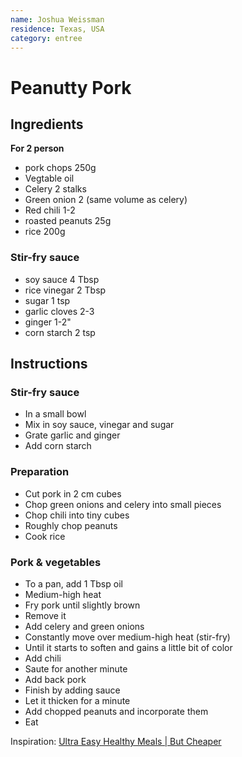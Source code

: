 ```yaml
---
name: Joshua Weissman
residence: Texas, USA
category: entree
---
```


# Peanutty Pork

## Ingredients
**For 2 person**
* pork chops 250g 
* Vegtable oil
* Celery 2 stalks
* Green onion 2 (same volume as celery)
* Red chili 1-2
* roasted peanuts 25g
* rice 200g

### Stir-fry sauce
* soy sauce 4 Tbsp
* rice vinegar 2 Tbsp
* sugar 1 tsp
* garlic cloves 2-3
* ginger 1-2"
* corn starch 2 tsp

## Instructions
### Stir-fry sauce
* In a small bowl
* Mix in soy sauce, vinegar and sugar
* Grate garlic and ginger
* Add corn starch

### Preparation
* Cut pork in 2 cm cubes
* Chop green onions and celery into small pieces
* Chop chili into tiny cubes
* Roughly chop peanuts
* Cook rice

### Pork & vegetables
* To a pan, add 1 Tbsp oil
* Medium-high heat
* Fry pork until slightly brown
* Remove it
* Add celery and green onions
* Constantly move over medium-high heat (stir-fry)
* Until it starts to soften and gains a little bit of color
* Add chili
* Saute for another minute
* Add back pork
* Finish by adding sauce
* Let it thicken for a minute
* Add chopped peanuts and incorporate them
* Eat

Inspiration: [Ultra Easy Healthy Meals | But Cheaper](https://youtu.be/Acs7ZnIdo4o?t=153)

